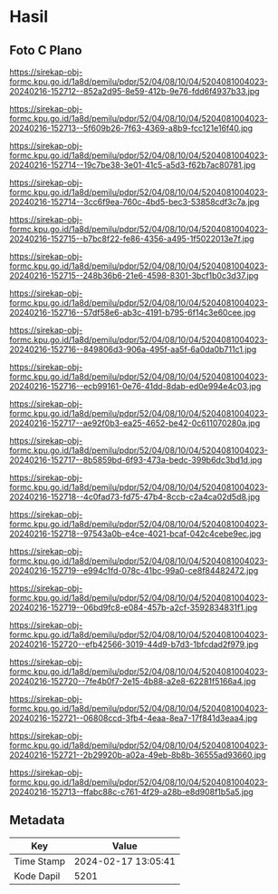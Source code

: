 # Hasil

## Foto C Plano

https://sirekap-obj-formc.kpu.go.id/1a8d/pemilu/pdpr/52/04/08/10/04/5204081004023-20240216-152712--852a2d95-8e59-412b-9e76-fdd6f4937b33.jpg

https://sirekap-obj-formc.kpu.go.id/1a8d/pemilu/pdpr/52/04/08/10/04/5204081004023-20240216-152713--5f609b26-7f63-4369-a8b9-fcc121e16f40.jpg

https://sirekap-obj-formc.kpu.go.id/1a8d/pemilu/pdpr/52/04/08/10/04/5204081004023-20240216-152714--19c7be38-3e01-41c5-a5d3-f62b7ac80781.jpg

https://sirekap-obj-formc.kpu.go.id/1a8d/pemilu/pdpr/52/04/08/10/04/5204081004023-20240216-152714--3cc6f9ea-760c-4bd5-bec3-53858cdf3c7a.jpg

https://sirekap-obj-formc.kpu.go.id/1a8d/pemilu/pdpr/52/04/08/10/04/5204081004023-20240216-152715--b7bc8f22-fe86-4356-a495-1f5022013e7f.jpg

https://sirekap-obj-formc.kpu.go.id/1a8d/pemilu/pdpr/52/04/08/10/04/5204081004023-20240216-152715--248b36b6-21e6-4598-8301-3bcf1b0c3d37.jpg

https://sirekap-obj-formc.kpu.go.id/1a8d/pemilu/pdpr/52/04/08/10/04/5204081004023-20240216-152716--57df58e6-ab3c-4191-b795-6f14c3e60cee.jpg

https://sirekap-obj-formc.kpu.go.id/1a8d/pemilu/pdpr/52/04/08/10/04/5204081004023-20240216-152716--849806d3-906a-495f-aa5f-6a0da0b711c1.jpg

https://sirekap-obj-formc.kpu.go.id/1a8d/pemilu/pdpr/52/04/08/10/04/5204081004023-20240216-152716--ecb99161-0e76-41dd-8dab-ed0e994e4c03.jpg

https://sirekap-obj-formc.kpu.go.id/1a8d/pemilu/pdpr/52/04/08/10/04/5204081004023-20240216-152717--ae92f0b3-ea25-4652-be42-0c611070280a.jpg

https://sirekap-obj-formc.kpu.go.id/1a8d/pemilu/pdpr/52/04/08/10/04/5204081004023-20240216-152717--8b5859bd-6f93-473a-bedc-399b6dc3bd1d.jpg

https://sirekap-obj-formc.kpu.go.id/1a8d/pemilu/pdpr/52/04/08/10/04/5204081004023-20240216-152718--4c0fad73-fd75-47b4-8ccb-c2a4ca02d5d8.jpg

https://sirekap-obj-formc.kpu.go.id/1a8d/pemilu/pdpr/52/04/08/10/04/5204081004023-20240216-152718--97543a0b-e4ce-4021-bcaf-042c4cebe9ec.jpg

https://sirekap-obj-formc.kpu.go.id/1a8d/pemilu/pdpr/52/04/08/10/04/5204081004023-20240216-152719--e994c1fd-078c-41bc-99a0-ce8f84482472.jpg

https://sirekap-obj-formc.kpu.go.id/1a8d/pemilu/pdpr/52/04/08/10/04/5204081004023-20240216-152719--06bd9fc8-e084-457b-a2cf-3592834831f1.jpg

https://sirekap-obj-formc.kpu.go.id/1a8d/pemilu/pdpr/52/04/08/10/04/5204081004023-20240216-152720--efb42566-3019-44d9-b7d3-1bfcdad2f979.jpg

https://sirekap-obj-formc.kpu.go.id/1a8d/pemilu/pdpr/52/04/08/10/04/5204081004023-20240216-152720--7fe4b0f7-2e15-4b88-a2e8-62281f5166a4.jpg

https://sirekap-obj-formc.kpu.go.id/1a8d/pemilu/pdpr/52/04/08/10/04/5204081004023-20240216-152721--06808ccd-3fb4-4eaa-8ea7-17f841d3eaa4.jpg

https://sirekap-obj-formc.kpu.go.id/1a8d/pemilu/pdpr/52/04/08/10/04/5204081004023-20240216-152721--2b29920b-a02a-49eb-8b8b-36555ad93660.jpg

https://sirekap-obj-formc.kpu.go.id/1a8d/pemilu/pdpr/52/04/08/10/04/5204081004023-20240216-152713--ffabc88c-c761-4f29-a28b-e8d908f1b5a5.jpg


## Metadata

| Key        | Value               |
| ---------- | ------------------- |
| Time Stamp | 2024-02-17 13:05:41 |
| Kode Dapil | 5201                |



